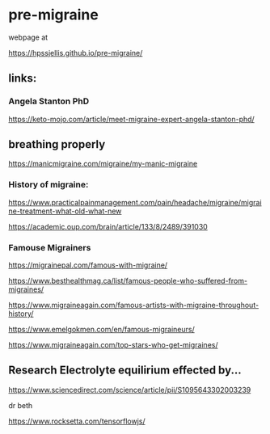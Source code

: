 # pre-migraine


webpage at 

https://hpssjellis.github.io/pre-migraine/







## links:

### Angela Stanton PhD  
https://keto-mojo.com/article/meet-migraine-expert-angela-stanton-phd/

## breathing properly

https://manicmigraine.com/migraine/my-manic-migraine



### History of migraine:

https://www.practicalpainmanagement.com/pain/headache/migraine/migraine-treatment-what-old-what-new

https://academic.oup.com/brain/article/133/8/2489/391030





### Famouse Migrainers

https://migrainepal.com/famous-with-migraine/

https://www.besthealthmag.ca/list/famous-people-who-suffered-from-migraines/

https://www.migraineagain.com/famous-artists-with-migraine-throughout-history/

https://www.emelgokmen.com/en/famous-migraineurs/

https://www.migraineagain.com/top-stars-who-get-migraines/



## Research Electrolyte equilirium effected by...

https://www.sciencedirect.com/science/article/pii/S1095643302003239



dr beth

https://www.rocksetta.com/tensorflowjs/












